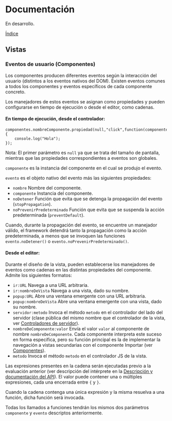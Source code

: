 # Documentación

En desarrollo.

[Índice](indice.md)

## Vistas

### Eventos de usuario (Componentes)

Los componentes producen diferentes eventos según la interacción del usuario (distintos a los eventos nativos del DOM). Existen eventos comunes a todos los componentes y eventos específicos de cada componente concreto.

Los manejadores de estos eventos se asignan como propiedades y pueden configurarse en tiempo de ejecución o desde el editor, como cadenas.

#### En tiempo de ejecución, desde el controlador:

    componentes.nombreComponente.propiedad(null,"click",function(componente,evento) {
        console.log("Hola");
    });

Nota: El primer parámetro es `null` ya que se trata del tamaño de pantalla, mientras que las propiedades correspondientes a eventos son globales.

`componente` es la instancia del componente en el cual se produjo el evento.

`evento` es el objeto nativo del evento más las siguientes propiedades:

- `nombre` Nombre del componente.
- `componente` Instancia del componente.
- `noDetener` Función que evita que se detenga la propagación del evento (`stopPropagation`).
- `noPrevenirPredeterminado` Función que evita que se suspenda la acción predeterminada (`preventDefault`).

Cuando, durante la propagación del evento, se encuentre un manejador válido, el framework detendrá tanto la propagación como la acción predeterminada, a menos que se invoquen las funciones `evento.noDetener()` o `evento.noPrevenirPredeterminado()`.

#### Desde el editor:

Durante el diseño de la vista, pueden establecerse los manejadores de eventos como cadenas en las distintas propiedades del componente. Admite los siguientes formatos:

- `ir:URL` Navega a una URL arbitraria.
- `ir:nombreDeVista` Navega a una vista, dado su nombre.
- `popup:URL` Abre una ventana emergente con una URL arbitraria.
- `popup:nombreDeVista` Abre una ventana emergente con una vista, dado su nombre.
- `servidor:metodo` Invoca el método `metodo` en el controlador del lado del servidor (clase pública del mismo nombre que el controlador de la vista, ver [Controladores de servidor](cliente-php.md)).
- `nombreDeComponente:valor` Envía el valor `valor` al componente de nombre `nombreDeComponente`. Cada componente interpreta este suceso en forma específica, pero su función principal es la de implementar la navegación a vistas secundarias con el componente Importar (ver [Componentes](../componentes.md)).
- `metodo` Invoca el método `metodo` en el controlador JS de la vista.

Las expresiones presentes en la cadena serán ejecutadas previo a la evaluación anterior (ver descripción del intérprete en la [Descripción y documentación del API](../api.md)). El valor puede contener una o múltiples expresiones, cada una encerrada entre `{` y `}`.

Cuando la cadena contenga una única expresión y la misma resuelva a una función, dicha función será invocada.

Todas los llamados a funciones tendrán los mismos dos parámetros `componente` y `evento` descriptos anteriormente.

